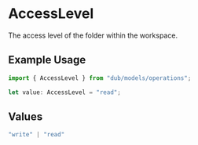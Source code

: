 # AccessLevel

The access level of the folder within the workspace.

## Example Usage

```typescript
import { AccessLevel } from "dub/models/operations";

let value: AccessLevel = "read";
```

## Values

```typescript
"write" | "read"
```